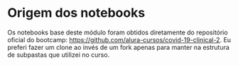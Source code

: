 # Origem dos notebooks

Os notebooks base deste módulo foram obtidos diretamente do repositório oficial do bootcamp: https://github.com/alura-cursos/covid-19-clinical-2. Eu preferi fazer um clone ao invés de um fork apenas para manter na estrutura de subpastas que utilizei no curso.

